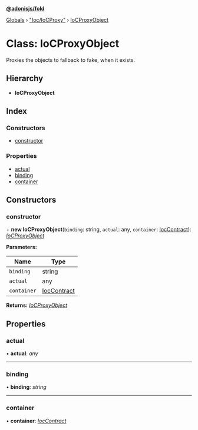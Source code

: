 **[@adonisjs/fold](../README.md)**

[Globals](../README.md) › ["Ioc/IoCProxy"](../modules/_ioc_iocproxy_.md) › [IoCProxyObject](_ioc_iocproxy_.iocproxyobject.md)

# Class: IoCProxyObject

Proxies the objects to fallback to fake, when it exists.

## Hierarchy

* **IoCProxyObject**

## Index

### Constructors

* [constructor](_ioc_iocproxy_.iocproxyobject.md#constructor)

### Properties

* [actual](_ioc_iocproxy_.iocproxyobject.md#actual)
* [binding](_ioc_iocproxy_.iocproxyobject.md#binding)
* [container](_ioc_iocproxy_.iocproxyobject.md#container)

## Constructors

###  constructor

\+ **new IoCProxyObject**(`binding`: string, `actual`: any, `container`: [IocContract](../interfaces/_contracts_index_.ioccontract.md)): *[IoCProxyObject](_ioc_iocproxy_.iocproxyobject.md)*

**Parameters:**

Name | Type |
------ | ------ |
`binding` | string |
`actual` | any |
`container` | [IocContract](../interfaces/_contracts_index_.ioccontract.md) |

**Returns:** *[IoCProxyObject](_ioc_iocproxy_.iocproxyobject.md)*

## Properties

###  actual

• **actual**: *any*

___

###  binding

• **binding**: *string*

___

###  container

• **container**: *[IocContract](../interfaces/_contracts_index_.ioccontract.md)*